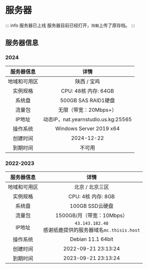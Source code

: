 # 服务器


::: info 服务器已上线
服务器目前已经打开，`阳毅`上传了原存档。
:::

## 服务器信息

### 2024

|  服务器信息  |                            详情                             |
| :----------: | :---------------------------------------------------------: |
| 地域和可用区 |                       陕西 / 宝鸡                       |
|   实例规格   |                     CPU: 48核 内存: 64GB                      |
|    系统盘    |                       500GB SAS RAID1硬盘                       |
|    流量包    |                  无限（带宽：20Mbps+）                  |
|    IP地址    |            动态IP，nat.yearnstudio.us.kg:25565 |
|   操作系统   |                      Windows Server 2019 x64                     |
|   创建时间   |                     2024-12-22                     |
|   到期时间   |                     不可用                     |


### 2022-2023

|  服务器信息  |                            详情                             |
| :----------: | :---------------------------------------------------------: |
| 地域和可用区 |                       北京 / 北京三区                       |
|   实例规格   |                     CPU: 4核 内存: 8GB                      |
|    系统盘    |                       100GB SSD云硬盘                       |
|    流量包    |                  1500GB/月（带宽：10Mbps）                  |
|    IP地址    | `43.143.182.48`<br>感谢纸鹿提供的服务器域名`mc.thisis.host` |
|   操作系统   |                      Debian 11.1 64bit                      |
|   创建时间   |                     2022-09-21 23:13:24                     |
|   到期时间   |                     2023-09-21 23:13:24                     |
